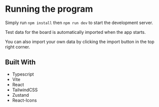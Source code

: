 # Running the program

Simply run `npm install` then `npm run dev` to start the development server.

Test data for the board is automatically imported when the app starts.

You can also import your own data by clicking the import button in the top right corner.

## Built With

- Typescript
- Vite
- React
- TailwindCSS
- Zustand
- React-Icons
